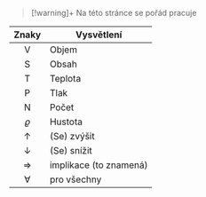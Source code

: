 
> [!warning]+
>Na této stránce se pořád pracuje

|     Znaky     | Vysvětlení             |
|:-------------:| ---------------------- |
|       V       | Objem                  |
|       S       | Obsah                  |
|       T       | Teplota                |
|       P       | Tlak                   |
|       N       | Počet                  |
|   $\varrho$   | Hustota                |
|  $\uparrow$   | (Se) zvýšit            |
| $\downarrow$  | (Se) snížit            |
| $\Rightarrow$ | implikace (to znamená) |
|   $\forall$   | pro všechny            |